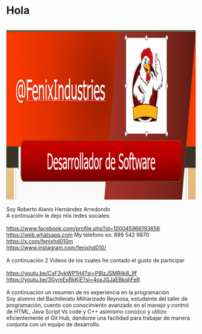 <h1>Hola</h1> <br>
<img src="imagen_2024-10-22_085236865.png" alt="Imagen centrada" width="100%" height="450px">

Soy Roberto Alanís Hernández Arredondo <br>
A continuación le dejo mis redes sociales: <br><br>
https://www.facebook.com/profile.php?id=100045966193656 <br>
https://web.whatsapp.com My telefono es: 899 542 9870 <br>
https://x.com/fenixhd010m <br>
https://www.instagram.com/fenixhd010/ <br><br>
A continuación 2 Videos de los cuales he contado el gusto de participar <br><br>
https://youtu.be/CxF3ykWP1H4?si=P8IzJSMRjlk8_Iff
https://youtu.be/3GymExBkKjE?si=4oxJGJaEBkqIjFeR
<br><br>
A continuación un resumen de mi experiencia en la programación
<br>
Soy alumno del Bachillerato Militarizado Reynosa, estudainte del taller de programación, cuento con conocimiento avanzado en el manejo y control de HTML, Java Script Vs code y C++  asimismo conozco y utilizo eficientemente el Git Hub, dandome una facilidad para trabajar de manera conjunta con un equipo de desarrollo.

<!---
FenixHD10/FenixHD10 is a ✨ special ✨ repository because its `README.md` (this file) appears on your GitHub profile.
You can click the Preview link to take a look at your changes.
--->
